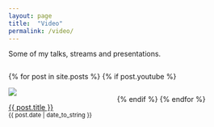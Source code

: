 ```yaml
---
layout: page
title:  "Video"
permalink: /video/
---
```


<style>

    .video-list {
        width: 100%;
        display: flex;
        flex-direction: row;
        flex-wrap: wrap;
    }

    .video-item {
        width: 200px;
        margin-right: 15px;
    }

</style>

[my-channel]: https://www.youtube.com/channel/UCeg__Hf-lzDamDu_CY9ibHQ/videos
[deep-ref]: http://deeprefactoring.ru/speakers/ivan-grishaev

Some of my talks, streams and presentations.

<div class="video-list">

{% for post in site.posts %}
{% if post.youtube %}

<div class="video-item">
  <a href="{{ post.url }}">
    <img src="http://i3.ytimg.com/vi/{{ post.youtube }}/maxresdefault.jpg">
  </a>
  <p>
      <a href="{{ post.url }}">{{ post.title }}</a>
      <br>
      <small>{{ post.date | date_to_string }}</small>
  </p>
</div>

{% endif %}
{% endfor %}

</div>
